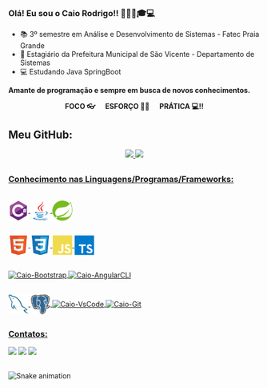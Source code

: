 ### Olá! Eu sou o Caio Rodrigo!! 👨🏾‍🎓🎓💻
- 📚 3º semestre em Análise e Desenvolvimento de Sistemas - Fatec Praia Grande
- 👔 Estagiário da Prefeitura Municipal de São Vicente - Departamento de Sistemas
- 💻 Estudando Java SpringBoot

<p><b>Amante de programação e sempre em busca de novos conhecimentos.</b></p>
<p align="center"><b> FOCO 👓 &nbsp&nbsp&nbsp&nbsp ESFORÇO 💪🏾 &nbsp&nbsp&nbsp&nbsp PRÁTICA 💻!! </b></p>

## Meu GitHub:
<div align="center">
  <a href="https://github.com/caiorodriveira">
  <img height="160em" src="https://github-readme-stats.vercel.app/api?username=caiorodriveira&show_icons=true&theme=github_dark&include_all_commits=true&count_private=true"/>
  <img height="160em" src="https://github-readme-stats.vercel.app/api/top-langs/?username=caiorodriveira&layout=compact&langs_count=7&theme=github_dark"/>
</div>

## 
### Conhecimento nas Linguagens/Programas/Frameworks:
<div style="display: inline_block"><br>
  <img align="center" alt="Caio-Csharp" height="40" width="40" src="https://raw.githubusercontent.com/devicons/devicon/master/icons/csharp/csharp-original.svg">
  <img align="center" alt="Caio-Java" height="40" width="40" src="https://raw.githubusercontent.com/devicons/devicon/master/icons/java/java-original.svg">
  <img align="center" alt="Caio-Spring" height="40" width="40" src="https://raw.githubusercontent.com/devicons/devicon/master/icons/spring/spring-original.svg">

##
  <img align="center" alt="Caio-HTML" height="40" width="40" src="https://raw.githubusercontent.com/devicons/devicon/master/icons/html5/html5-original.svg">
  <img align="center" alt="Caio-CSS" height="40" width="40"" src="https://raw.githubusercontent.com/devicons/devicon/master/icons/css3/css3-original.svg">
  <img align="center" alt="Caio-Js" height="40" width="40" src="https://raw.githubusercontent.com/devicons/devicon/master/icons/javascript/javascript-plain.svg">
  <img align="center" alt="Caio-Ts" height="40" width="40" src="https://raw.githubusercontent.com/devicons/devicon/master/icons/typescript/typescript-original.svg">
  
##
  <img align="center" alt="Caio-Bootstrap" height="50" width="50"  src="https://cdn.jsdelivr.net/gh/devicons/devicon/icons/bootstrap/bootstrap-original.svg">
  <img align="center" alt="Caio-AngularCLI" height="50" width="50"  src="https://cdn.jsdelivr.net/gh/devicons/devicon/icons/angularjs/angularjs-plain.svg">
  
##
  <img align="center" alt="Caio-Mysql" height="40" width="40" src="https://raw.githubusercontent.com/devicons/devicon/master/icons/mysql/mysql-original.svg">
  <img align="center" alt="Caio-PostgreSql" height="40" width="40" src="https://raw.githubusercontent.com/devicons/devicon/master/icons/postgresql/postgresql-original.svg">
  <img align="center" alt="Caio-VsCode" height="40" width="40" src="https://cdn.jsdelivr.net/gh/devicons/devicon/icons/vscode/vscode-original.svg">
  <img align="center" alt="Caio-Git" height="50" width="50"  src="https://cdn.jsdelivr.net/gh/devicons/devicon/icons/git/git-original.svg">

 
</div>

##
### Contatos:
<div> 
  <a href="https://instagram.com/caio14_rod" target="_blank"><img src="https://img.shields.io/badge/-Instagram-%23E4405F?style=for-the-badge&logo=instagram&logoColor=white" target="_blank"></a>
  <a href = "mailto:caiorodrigo2775@gmail.com"><img src="https://img.shields.io/badge/-Gmail-%23333?style=for-the-badge&logo=gmail&logoColor=white" target="_blank"></a>
  <a href="https://www.linkedin.com/in/caioorodrigo/" target="_blank"><img src="https://img.shields.io/badge/-LinkedIn-%230077B5?style=for-the-badge&logo=linkedin&logoColor=white" target="_blank"></a>
  
##
  ![Snake animation](https://github.com/caiorodriveira/caiorodriveira/blob/output/github-contribution-grid-snake.svg)
</div>
